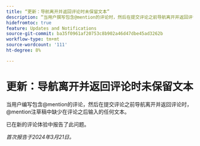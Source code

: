 ```yaml
---
title: “更新：导航离开并返回评论时未保留文本”
description: “当用户撰写包含@mention的评论时，然后在提交评论之前导航离开并返回评论，评论草稿中缺少在@mention后输入的任何文本。”
hidefromtoc: true
feature: Updates and Notifications
source-git-commit: ba35f0961af20753c8b902a46d47dbe45ad3262b
workflow-type: tm+mt
source-wordcount: '111'
ht-degree: 8%

---
```



# 更新：导航离开并返回评论时未保留文本

当用户编写包含@mention的评论，然后在提交评论之前导航离开并返回评论时，@mention注草稿中缺少在评论之后输入的任何文本。

已在新的评论体验中报告了此问题。

_首次报告于2024年3月21日。_

